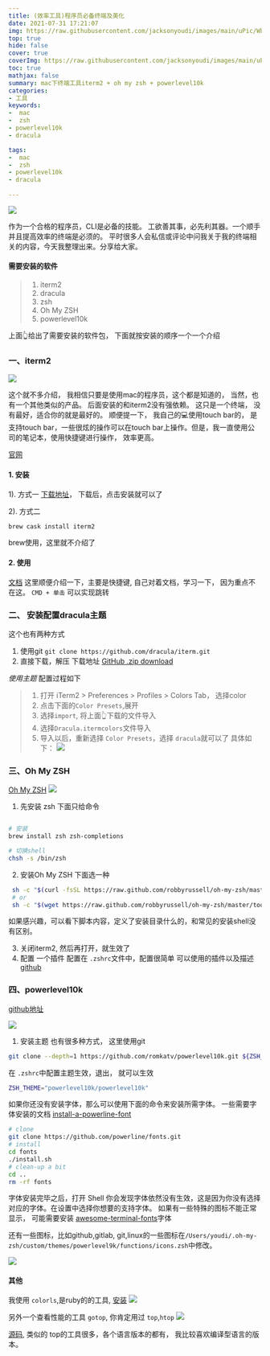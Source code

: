 ```yaml
---
title: (效率工具)程序员必备终端及美化
date: 2021-07-31 17:21:07
img: https://raw.githubusercontent.com/jacksonyoudi/images/main/uPic/Wbh9jA.jpg
top: true
hide: false
cover: true
coverImg: https://raw.githubusercontent.com/jacksonyoudi/images/main/uPic/1zZOJy.jpg
toc: true
mathjax: false
summary: mac下终端工具iterm2 + oh my zsh + powerlevel10k
categories: 
- 工具
keywords:
-  mac
-  zsh
- powerlevel10k
- dracula

tags:
-  mac
-  zsh
- powerlevel10k
- dracula
    
---
```



![](https://raw.githubusercontent.com/jacksonyoudi/images/main/uPic/QicdYL.jpg)

作为一个合格的程序员，CLI是必备的技能。 工欲善其事，必先利其器。一个顺手并且提高效率的终端是必须的。 平时很多人会私信或评论中问我关于我的终端相关的内容，今天我整理出来。分享给大家。

#### 需要安装的软件
> 1. iterm2
> 2. dracula
> 3. zsh
> 3. Oh My ZSH
> 4. powerlevel10k


上面👆给出了需要安装的软件包， 下面就按安装的顺序一个一个介绍

### 一、iterm2
![](https://raw.githubusercontent.com/jacksonyoudi/images/main/uPic/Wbh9jA.jpg)

这个就不多介绍， 我相信只要是使用mac的程序员，这个都是知道的， 当然，也有一个其他类似的产品。 后面安装的和iterm2没有强依赖。 这只是一个终端， 没有最好，适合你的就是最好的。 顺便提一下， 我自己的💻使用touch bar的， 是支持touch bar，一些很炫的操作可以在touch bar上操作。但是，我一直使用公司的笔记本，使用快捷键进行操作， 效率更高。

[官网](https://www.iterm2.com/)

#### 1. 安装
1). 方式一
[下载地址](https://www.iterm2.com/downloads.html)， 下载后，点击安装就可以了

2). 方式二
```bash
brew cask install iterm2   
```
brew使用，这里就不介绍了


#### 2. 使用
[文档](https://www.iterm2.com/documentation.html)
这里顺便介绍一下，主要是快捷键, 自己对着文档，学习一下， 因为重点不在这。
`CMD + 单击` 可以实现跳转

### 二、 安装配置dracula主题
这个也有两种方式
1. 使用git
   `git clone https://github.com/dracula/iterm.git`
2. 直接下载，解压
   下载地址 [GitHub .zip download](https://github.com/dracula/iterm/archive/master.zip)

*使用主题*
配置过程如下
>1. 打开 iTerm2 > Preferences > Profiles > Colors Tab， 选择color
>2. 点击下面的`Color Presets`,展开
>3. 选择`import`, 将上面👆下载的文件导入
>4. 选择`Dracula.itermcolors`文件导入
>5. 导入以后，重新选择 `Color Presets`，选择 `dracula`就可以了
    具体如下：
    ![](https://raw.githubusercontent.com/jacksonyoudi/images/main/uPic/FLOTC9.jpg)




### 三、Oh My ZSH
[Oh My ZSH]([https://ohmyz.sh/](https://ohmyz.sh/)
)
![](https://raw.githubusercontent.com/jacksonyoudi/images/main/uPic/1zZOJy.jpg)

1. 先安装 zsh
   下面只给命令
 ```bash

# 安装
brew install zsh zsh-completions

# 切换shell
chsh -s /bin/zsh
```

2. 安装Oh My ZSH
   下面选一种
```bash
 sh -c "$(curl -fsSL https://raw.github.com/robbyrussell/oh-my-zsh/master/tools/install.sh)"
 # or
 sh -c "$(wget https://raw.github.com/robbyrussell/oh-my-zsh/master/tools/install.sh -O -)"
```
如果感兴趣，可以看下脚本内容，定义了安装目录什么的，和常见的安装shell没有区别。

3. 关闭iterm2, 然后再打开，就生效了
4. 配置 一个插件
   配置在 `.zshrc`文件中，配置很简单
   可以使用的插件以及描述 [github](https://github.com/robbyrussell/oh-my-zsh/tree/master/plugins)


### 四、powerlevel10k
[github地址](https://github.com/romkatv/powerlevel10k)

![](https://raw.githubusercontent.com/jacksonyoudi/images/main/uPic/DUuyUe.jpg)


1. 安装主题
   也有很多种方式， 这里使用git
```bash
git clone --depth=1 https://github.com/romkatv/powerlevel10k.git ${ZSH_CUSTOM:-$HOME/.oh-my-zsh/custom}/themes/powerlevel10k
```
在 `.zshrc`中配置主题生效，退出， 就可以生效
```bash
ZSH_THEME="powerlevel10k/powerlevel10k"
```
如果你还没有安装字体，那么可以使用下面的命令来安装所需字体。
一些需要字体安装的文档 [install-a-powerline-font](https://github.com/bhilburn/powerlevel9k/wiki/Install-Instructions#step-2-install-a-powerline-font)
```bash
# clone
git clone https://github.com/powerline/fonts.git
# install
cd fonts
./install.sh
# clean-up a bit
cd ..
rm -rf fonts
```

字体安装完毕之后，打开 Shell 你会发现字体依然没有生效，这是因为你没有选择对应的字体。在设置中选择你想要的支持字体。
如果有一些特殊的图标不能正常显示， 可能需要安装 [awesome-terminal-fonts](https://github.com/gabrielelana/awesome-terminal-fonts)字体


还有一些图标，比如github,gitlab, git,linux的一些图标在`/Users/youdi/.oh-my-zsh/custom/themes/powerlevel9k/functions/icons.zsh`中修改。

![](https://raw.githubusercontent.com/jacksonyoudi/images/main/uPic/Mob8Xk.jpg)

#### 其他
我使用 `colorls`,是ruby的的工具,
[安装]([https://github.com/athityakumar/colorls](https://github.com/athityakumar/colorls))
![](https://raw.githubusercontent.com/jacksonyoudi/images/main/uPic/vjJGRU.jpg)

另外一个查看性能的工具 `gotop`, 你肯定用过 `top`,`htop`
![](https://raw.githubusercontent.com/jacksonyoudi/images/main/uPic/8cEKLj.jpg)


[源码]([https://github.com/cjbassi/gotop](https://github.com/cjbassi/gotop)
), 类似的 top的工具很多，各个语言版本的都有， 我比较喜欢编译型语言的版本。
